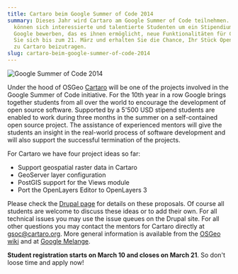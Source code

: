 ```yaml
---
title: Cartaro beim Google Summer of Code 2014
summary: Dieses Jahr wird Cartaro am Google Summer of Code teilnehmen. Dieses
  können sich interessierte und talentierte Studenten um ein Stipendium von
  Google bewerben, das es ihnen ermöglicht, neue Funktionalitäten für Cartaro zu entwickeln. Bewerben Sie sich unter
  Sie sich bis zum 21. März und erhalten Sie die Chance, Ihr Stück Open Source Code
  zu Cartaro beizutragen.
slug: cartaro-beim-google-summer-of-code-2014
---
```

![Google Summer of Code 2014](/images/blog/cartaro-at-the-google-summer-of-code/gsoc2014.png)

Under the hood of OSGeo [Cartaro](http://cartaro.org) will be one of the projects involved in the Google Summer of Code initiative. For the 10th year in a row Google brings together students from all over the world to encourage the development of open source software. Supported by a 5'500 USD stipend students are enabled to work during three months in the summer on a self-contained open source project. The assistance of experienced mentors will give the students an insight in the real-world process of software development and will also support the successful termination of the projects.

For Cartaro we have four project ideas so far:

*   Support geospatial raster data in Cartaro
*   GeoServer layer configuration
*   PostGIS support for the Views module
*   Port the OpenLayers Editor to OpenLayers 3

Please check the [Drupal page](https://groups.drupal.org/node/407408) for details on these proposals. Of course all students are welcome to discuss these ideas or to add their own. For all technical issues you may use the issue queues on the Drupal site. For all other questions you may contact the mentors for Cartaro directly at gsoc@cartaro.org. More general information is available from the [OSGeo wiki](http://wiki.osgeo.org/wiki/Google_Summer_of_Code) and at [Google Melange](https://www.google-melange.com).

**Student registration starts on March 10 and closes on March 21**. So don't loose time and apply now!